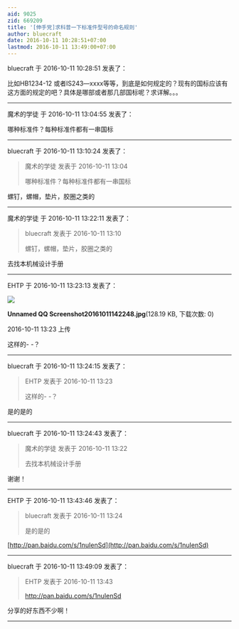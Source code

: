 ```yaml
---
aid: 9025
zid: 669209
title: '[伸手党]求科普一下标准件型号的命名规则'
author: bluecraft
date: 2016-10-11 10:28:51+07:00
lastmod: 2016-10-11 13:49:00+07:00
---
```


bluecraft 于 2016-10-11 10:28:51 发表了：

比如HB1234-12 或者IS243—xxxx等等，到底是如何规定的？现有的国标应该有这方面的规定的吧？具体是哪部或者那几部国标呢？求详解。。。

---------

魔术的学徒 于 2016-10-11 13:04:55 发表了：

哪种标准件？每种标准件都有一串国标

---------

bluecraft 于 2016-10-11 13:10:24 发表了：

> 魔术的学徒 发表于 2016-10-11 13:04
> 
> 哪种标准件？每种标准件都有一串国标



螺钉，螺帽，垫片，胶圈之类的

---------

魔术的学徒 于 2016-10-11 13:22:11 发表了：

> bluecraft 发表于 2016-10-11 13:10
> 
> 螺钉，螺帽，垫片，胶圈之类的



去找本机械设计手册

---------

EHTP 于 2016-10-11 13:23:13 发表了：

![](https://mirrors.tuna.tsinghua.edu.cn/osdn/lgqm/72877/132305uvp7s47nvuswent3.jpg)



**Unnamed QQ Screenshot20161011142248.jpg**(128.19 KB, 下载次数: 0)



2016-10-11 13:23 上传



这样的\- -？

---------

bluecraft 于 2016-10-11 13:24:15 发表了：

> EHTP 发表于 2016-10-11 13:23
> 
> 这样的\- -？



是的是的

---------

bluecraft 于 2016-10-11 13:24:43 发表了：

> 魔术的学徒 发表于 2016-10-11 13:22
> 
> 去找本机械设计手册



谢谢！

---------

EHTP 于 2016-10-11 13:43:46 发表了：

> bluecraft 发表于 2016-10-11 13:24
> 
> 是的是的



[http://pan.baidu.com/s/1nuIenSd](http://pan.baidu.com/s/1nuIenSd)

---------

bluecraft 于 2016-10-11 13:49:09 发表了：

> EHTP 发表于 2016-10-11 13:43
> 
> http://pan.baidu.com/s/1nuIenSd



分享的好东西不少啊！

---------

